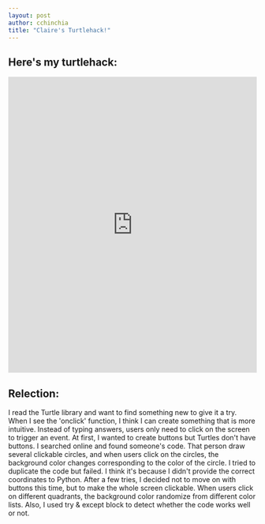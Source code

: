 ```yaml
---
layout: post
author: cchinchia
title: "Claire's Turtlehack!"
---
```


## Here's my turtlehack:
<iframe src="https://trinket.io/embed/python/4383897b0d" width="100%" height="600" frameborder="0" marginwidth="0" marginheight="0" allowfullscreen></iframe>

## Relection:
I read the Turtle library and want to find something new to give it a try. When I see the 'onclick' function, I think I can create something that is more intuitive. Instead of typing answers, users only need to click on the screen to trigger an event.
At first, I wanted to create buttons but Turtles don't have buttons. I searched online and found someone's code. That person draw several clickable circles, and when users click on the circles, the background color changes corresponding to the color of the circle. I tried to duplicate the code but failed. I think it's because I didn't provide the correct coordinates to Python.
After a few tries, I decided not to move on with buttons this time, but to make the whole screen clickable. When users click on different quadrants, the background color randomize from different color lists. Also, I used try & except block to detect whether the code works well or not.
